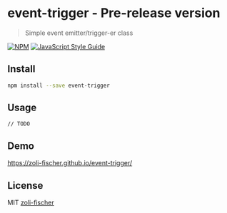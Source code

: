 # event-trigger - Pre-release version
> Simple event emitter/trigger-er class

[![NPM](https://img.shields.io/npm/v/event-trigger.svg)](https://www.npmjs.com/package/event-trigger) [![JavaScript Style Guide](https://img.shields.io/badge/code_style-standard-brightgreen.svg)](https://standardjs.com)

## Install

```bash
npm install --save event-trigger
```

## Usage

```
// TODO
```

## Demo

https://zoli-fischer.github.io/event-trigger/

## License

MIT [zoli-fischer](https://github.com/zoli-fischer)
